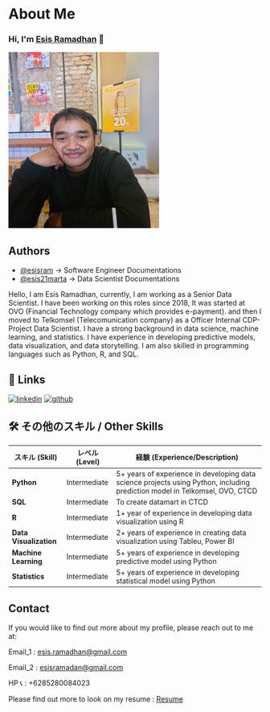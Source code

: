# About Me

### Hi, I'm [Esis Ramadhan](https://github.com/esisram) 👋

<img src="global_picture/profile_picture.jpg" alt="add relative path to image" 
width="300" height='350'/>

## Authors

- [@esisram](https://www.github.com/esisram) -> Software Engineer Documentations
- [@esis21marta](https://www.github.com/esis21marta) -> Data Scientist Documentations

Hello, I am Esis Ramadhan, currently, I am working as a Senior Data Scientist. I have been working on this roles since 2018, It was started at OVO (Financial Technology company which provides e-payment). and then I moved to Telkomsel (Telecomunication company) as a Officer Internal CDP-Project Data Scientist. I have a strong background in data science, machine learning, and statistics. I have experience in developing predictive models, data visualization, and data storytelling. I am also skilled in programming languages such as Python, R, and SQL.

## 🔗 Links

[![linkedin](https://img.shields.io/badge/linkedin-0A66C2?style=for-the-badge&logo=linkedin&logoColor=white)](https://www.linkedin.com/in/esisramadhan/)
<a href="https://www.github.com/esisram" target="_blank">
<img src="https://img.shields.io/badge/github-181717?style=for-the-badge&logo=github&logoColor=white" alt="github">
</a>

## 🛠 その他のスキル / Other Skills

| スキル (Skill)         | レベル (Level) | 経験 (Experience/Description)                                                                                               |
| ---------------------- | -------------- | --------------------------------------------------------------------------------------------------------------------------- |
| **Python**             | Intermediate   | 5+ years of experience in developing data science projects using Python, including prediction model in Telkomsel, OVO, CTCD |
| **SQL**                | Intermediate   | To create datamart in CTCD                                                                                                  |
| **R**                  | Intermediate   | 1+ year of experience in developing data visualization using R                                                              |
| **Data Visualization** | Intermediate   | 2+ years of experience in creating data visualization using Tableu, Power BI                                                |
| **Machine Learning**   | Intermediate   | 5+ years of experience in developing predictive model using Python                                                          |
| **Statistics**         | Intermediate   | 5+ years of experience in developing statistical model using Python                                                         |

## Contact

If you would like to find out more about my profile, please reach out to me at:

Email_1 : esis.ramadhan@gmail.com

Email_2 : esisramadan@gmail.com

HP 📞 : +6285280084023

Please find out more to look on my resume : [Resume](https://drive.google.com/file/d/15tiFeM1FXXv_5QZtEpcKQDTL0lyNEW7m/view?usp=drive_link)
